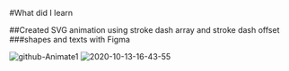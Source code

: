 #What did I learn

##Created SVG animation using stroke dash array and stroke dash offset 
###shapes and texts with Figma





![github-Animate1](https://user-images.githubusercontent.com/38165351/95882864-e0998880-0d82-11eb-9bae-861e2f0b04af.gif)
![2020-10-13-16-43-55](https://user-images.githubusercontent.com/38165351/95882890-e68f6980-0d82-11eb-9288-e238533929b3.gif)
